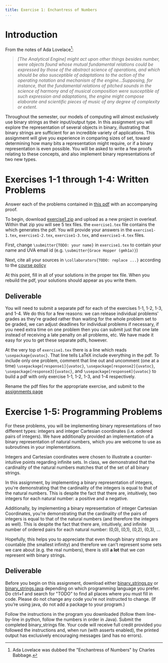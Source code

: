 ```yaml
---
title: Exercise 1: Enchantress of Numbers
...
```


# Introduction

From the notes of Ada Lovelace[^future]:

>*\[The Analytical Engine\] might act upon other things besides number, were objects found whose mutual fundamental relations could be expressed by those of the abstract science of operations, and which should be also susceptible of adaptations to the action of the operating notation and mechanism of the engine...Supposing, for instance, that the fundamental relations of pitched sounds in the science of harmony and of musical composition were susceptible of such expression and adaptations, the engine might compose elaborate and scientific pieces of music of any degree of complexity or extent.*

Throughout the semester, our models of computing will almost exclusively use binary strings as their input/output type. In this assignment you will explore the representation of several objects in binary, illustrating that binary strings are sufficient for an incredible variety of applications. This assignment will give you experience in comparing sizes of set, toward determining how many bits a representation might require, or if a binary representation is even possible. You will be asked to write a few proofs relating to these concepts, and also implement binary representations of two new types.

[^future]: Ada Lovelace was dubbed the "Enchantress of Numbers" by Charles Babbage.

# Exercises 1-1 through 1-4: Written Problems

Answer each of the problems contained in [this pdf](/files/exercises/exercise1.pdf) with an accompanying proof.

To begin, download [exercise1.zip](/files/exercises/exercise1.zip) and upload as a new project in overleaf. Within that zip you will see 5 tex files. the `exercise1.tex` file contains the which generates the pdf. You will provide your answers in the `exercise1-1.tex`, `exercise1-2.tex`, `exercise1-3.tex`, and `exercise1-4.tex` files. 

First, change `\submitter{TODO: your name}` in `exercise1.tex` to contain your name and UVA email id (e.g. `\submitter{Grace Hopper (gmh1a)}`)

Next, cite all your sources in `\collaborators{TODO: replace ...}` according to the [course policy](https://www.cs.virginia.edu/~njb2b/cstheory/s2020/syllabus.html#no-plagiarism-nor-anything-like-it)

At this point, fill in all of your solutions in the proper tex file. When you rebuild the pdf, your solutions should appear as you write them.


## Deliverable

You will need to submit a separate pdf for each of the exercises 1-1, 1-2, 1-3, and 1-4. We do this for a few reasons: we can release individual problems' grades as they're graded rather than waiting for the whole problem set to be graded, we can adjust deadlines for individual problems if necessary, if you need extra time on one problem then you can submit just that one late instead of receiving a late penalty on all problems, etc.  We have made it easy for you to get these separate pdfs, however.

At the very top of `exercise1.tex` there is a line which reads `\usepackage{uvatoc}`. That line tells LaTeX include everything in the pdf. To include only one problem, comment that line out and uncomment (one at a time) `\usepackage[response1]{uvatoc}`, `\usepackage[response2]{uvatoc}`, `\usepackage[response3]{uvatoc}`, and `\usepackage[response4]{uvatoc}` to build a pdf with only exercise 1-1, 1-2, 1-3, and 1-4 respectively.

Rename the pdf files for the appropriate exercise, and submit to the [assignments page](https://kytos.cs.virginia.edu/cstheory)


# Exercise 1-5: Programming Problems

For these problems, you will be implementing binary representations of two different types: integers and integer Cartesian coordinates (i.e. ordered pairs of integers). We have additionally provided an implementation of a binary representation of natural numbers, which you are welcome to use as subroutines in your implementations.


Integers and Cartesian coordinates were chosen to illustrate a counter-intuitive points regarding infinite sets. In class, we demonstrated that the cardinality of the natural numbers matches that of the set of all binary strings. 

In this assignment, by implementing a binary representation of integers, you're demonstrating that the cardinality of the integers is equal to that of the natural numbers. This is despite the fact that there are, intuitively, two integers for each natural number: a positive and a negative.

Additionally, by implementing a binary representation of integer Cartesian Coordinates, you're demonstrating that the cardinality of the pairs of integers is equal to that of the natural numbers (and therefore the integers as well). This is despite the fact that there are, intuitively, and infinite number of ordered pairs for each natural number: (0,0), (0,1), (0,2), (0,3), ...

Hopefully, this helps you to appreciate that even though binary strings are countable (the smallest infinity) and therefore we can't represent some sets we care about (e.g. the real numbers), there is still **a lot** that we *can* represent with binary strings.


## Deliverable

Before you begin on this assignment, download either [binary_strings.py](/files/exercises/exercise1_python/binary_strings.py) or [binary_strings.java](/files/exercises/exercise1_java/binary_strings.java) depending on which programming language you prefer. Do ctrl+f and search for "TODO" to find all places where you must fill in code. Please do not change any code you’re not instructed to change. (If you’re using java, do not add a package to your program.)

Follow the instructions in the program you downloaded (follow them line-by-line in python, follow the numbers in order in Java). Submit the completed binary_strings file. Your code will receive full credit provided you followed the instructions and, when run (with asserts enabled), the printed output has exclusively encouraging messages (and has no errors).


